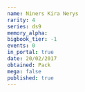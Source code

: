 ```yaml
---
name: Niners Kira Nerys
rarity: 4
series: ds9
memory_alpha:
bigbook_tier: -1
events: 0
in_portal: true
date: 20/02/2017
obtained: Pack
mega: false
published: true
---
```



